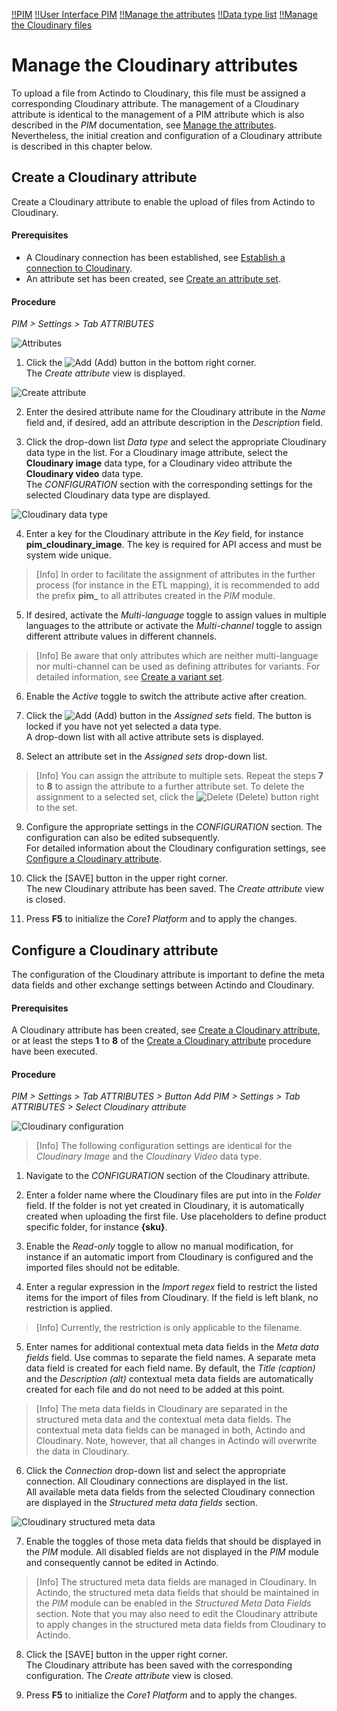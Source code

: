 [!!PIM](PIM)
[!!User Interface PIM](../../PIM/UserInterface/00_UserInterface.md)
[!!Manage the attributes](../../PIM/Integration/01_ManageAttributes.md)
[!!Data type list](../../PIM/UserInterface/04_DataTypeList.md)
[!!Manage the Cloudinary files](../Operation/01_ManageCloudinaryFiles.md)


# Manage the Cloudinary attributes

To upload a file from Actindo to Cloudinary, this file must be assigned a corresponding Cloudinary attribute. The management of a Cloudinary attribute is identical to the management of a PIM attribute which is also described in the *PIM* documentation, see [Manage the attributes](../../PIM/Integration/01_ManageAttributes.md).
Nevertheless, the initial creation and configuration of a Cloudinary attribute is described in this chapter below.

[comment]: <> (Verweis auf DataHub oder PIM oder beides?)


## Create a Cloudinary attribute

Create a Cloudinary attribute to enable the upload of files from Actindo to Cloudinary.

#### Prerequisites

- A Cloudinary connection has been established, see [Establish a connection to Cloudinary](./01_EstablishConnection.md).
- An attribute set has been created, see [Create an attribute set](../../PIM/Integration/02_ManageAttributeSets.md#Create-an-attribute-set).

#### Procedure
*PIM > Settings > Tab ATTRIBUTES*

![Attributes](../../Assets/Screenshots/PIM/Settings/Attributes/Attributes.png "[Attributes]")

1. Click the ![Add](../../Assets/Icons/Plus01.png "[Add]") (Add) button in the bottom right corner.   
  The *Create attribute* view is displayed.

  ![Create attribute](../../Assets/Screenshots/PIM/Settings/Attributes/CreateAttribute.png "[Create attribute]")

2. Enter the desired attribute name for the Cloudinary attribute in the *Name* field and, if desired, add an attribute description in the *Description* field.

3. Click the drop-down list *Data type* and select the appropriate Cloudinary data type in the list. For a Cloudinary image attribute, select the **Cloudinary image** data type, for a Cloudinary video attribute the **Cloudinary video** data type.   
  The *CONFIGURATION* section with the corresponding settings for the selected Cloudinary data type are displayed.

  ![Cloudinary data type](../../Assets/Screenshots/PIM/Settings/Attributes/CloudinaryDataType.png "[Cloudinary data type]")

4. Enter a key for the Cloudinary attribute in the *Key* field, for instance **pim_cloudinary_image**. The key is required for API access and must be system wide unique.

  > [Info] In order to facilitate the assignment of attributes in the further process (for instance in the ETL mapping), it is recommended to add the prefix **pim_** to all attributes created in the *PIM* module.     

5. If desired, activate the *Multi-language* toggle to assign values in multiple languages to the attribute or activate the *Multi-channel* toggle to assign different attribute values in different channels.

  > [Info] Be aware that only attributes which are neither multi-language nor multi-channel can be used as defining attributes for variants. For detailed information, see [Create a variant set](./07_ManageVariantSets.md#create-a-variant-set).

6. Enable the *Active* toggle to switch the attribute active after creation.

7. Click the ![Add](../../Assets/Icons/Plus05.png "[Add]") (Add) button in the *Assigned sets* field. The button is locked if you have not yet selected a data type.   
  A drop-down list with all active attribute sets is displayed.

8. Select an attribute set in the *Assigned sets* drop-down list.

  > [Info] You can assign the attribute to multiple sets. Repeat the steps **7** to **8** to assign the attribute to a further attribute set. To delete the assignment to a selected set, click the ![Delete](../../Assets/Icons/Trash01.png "[Delete]") (Delete) button right to the set.

9. Configure the appropriate settings in the *CONFIGURATION* section. The configuration can also be edited subsequently.       
For detailed information about the Cloudinary configuration settings, see [Configure a Cloudinary attribute](#configure-a-cloudinary-attribute).

10. Click the [SAVE] button in the upper right corner.   
  The new Cloudinary attribute has been saved. The *Create attribute* view is closed.  

11. Press **F5** to initialize the *Core1 Platform* and to apply the changes.   


## Configure a Cloudinary attribute

The configuration of the Cloudinary attribute is important to define the meta data fields and other exchange settings between Actindo and Cloudinary.

#### Prerequisites

A Cloudinary attribute has been created, see [Create a Cloudinary attribute](#create-a-cloudinary-attribute), or at least the steps **1** to **8** of the [Create a Cloudinary attribute](#create-a-cloudinary-attribute) procedure have been executed.

#### Procedure

*PIM > Settings > Tab ATTRIBUTES > Button Add*
*PIM > Settings > Tab ATTRIBUTES > Select Cloudinary attribute*

![Cloudinary configuration](../../Assets/Screenshots/PIM/Settings/Attributes/CloudinaryConfiguration.png "[Cloudinary configuration]")

> [Info] The following configuration settings are identical for the *Cloudinary Image* and the *Cloudinary Video* data type.

1. Navigate to the *CONFIGURATION* section of the Cloudinary attribute.

2. Enter a folder name where the Cloudinary files are put into in the *Folder* field. If the folder is not yet created in Cloudinary, it is automatically created when uploading the first file. Use placeholders to define product specific folder, for instance **{sku}**.

3. Enable the *Read-only* toggle to allow no manual modification, for instance if an automatic import from Cloudinary is configured and the imported files should not be editable.

4. Enter a regular expression in the *Import regex* field to restrict the listed items for the import of files from Cloudinary. If the field is left blank, no restriction is applied.

  > [Info] Currently, the restriction is only applicable to the filename.

5. Enter names for additional contextual meta data fields in the *Meta data fields* field. Use commas to separate the field names. A separate meta data field is created for each field name. By default, the *Title (caption)* and the *Description (alt)* contextual meta data fields are automatically created for each file and do not need to be added at this point.

  > [Info] The meta data fields in Cloudinary are separated in the structured meta data and the contextual meta data fields. The contextual meta data fields can be managed in both, Actindo and Cloudinary.
  Note, however, that all changes in Actindo will overwrite the data in Cloudinary.

6. Click the *Connection* drop-down list and select the appropriate connection. All Cloudinary connections are displayed in the list.	 
All available meta data fields from the selected Cloudinary connection are displayed in the *Structured meta data fields* section.

![Cloudinary structured meta data](../../Assets/Screenshots/PIM/Settings/Attributes/CloudinaryStructuredMetaData.png "[Cloudinary structured meta data]")

7. Enable the toggles of those meta data fields that should be displayed in the *PIM* module. All disabled fields are not displayed in the *PIM* module and consequently cannot be edited in Actindo.

  > [Info] The structured meta data fields are managed in Cloudinary. In Actindo, the structured meta data fields that should be maintained in the *PIM* module can be enabled in the *Structured Meta Data Fields* section.
  Note that you may also need to edit the Cloudinary attribute to apply changes in the structured meta data fields from Cloudinary to Actindo.

8. Click the [SAVE] button in the upper right corner.   
  The Cloudinary attribute has been saved with the corresponding configuration. The *Create attribute* view is closed.  

9. Press **F5** to initialize the *Core1 Platform* and to apply the changes.   
